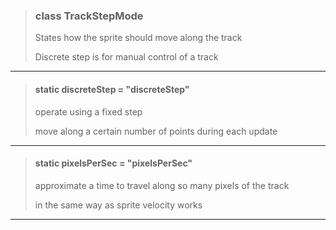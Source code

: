> ### class TrackStepMode
> States how the sprite should move along the track
> 
> Discrete step is for manual control of a track
> 
> 

---

> #### static discreteStep = "discreteStep"
> operate using a fixed step
> 
> move along a certain number of points during each update
> 
> 

---

> #### static pixelsPerSec = "pixelsPerSec"
> approximate a time to travel along so many pixels of the track
> 
> in the same way as sprite velocity works
> 
> 

---

